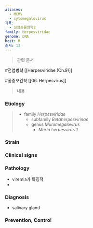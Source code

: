 ```yaml
---
aliases:
  - MCMV
  - cytomegalovirus
과목:
  - 실험동물의학2
family: Herpesviridae
genome: DNA
host: M
순서: 13
---
```

> 관련 문서

#전염병학
[[Herpesviridae (Ch.9)]]

#공중보건학 
[[06. Herpesvirus]]


> 내용
### Etiology
> - family *Herpesviridae*
> 	- subfamily *Betaherpesvirinae*
> 	- genus *Muromegalovirus*
> 		- *Murid herpesvirus 1*

### Strain

### Clinical signs

### Pathology
 - viremia가 특징적
 - 
### Diagnosis
- salivary gland

### Prevention, Control
